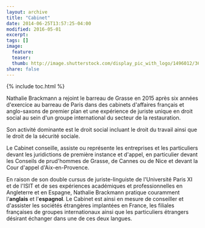 ```yaml
---
layout: archive
title: "Cabinet"
date: 2014-06-25T13:57:25-04:00
modified: 2016-05-01
excerpt:
tags: []
image:
  feature:
  teaser:
  thumb: http://image.shutterstock.com/display_pic_with_logo/1496012/367198160/stock-photo-attorney-is-examining-business-documentation-367198160.jpg
share: false
---
```



{% include toc.html %}

Nathalie Brackmann a rejoint le barreau de Grasse en 2015 après six années d'exercice au barreau de Paris dans des cabinets d'affaires français et anglo-saxons de premier plan et une expérience de juriste unique en droit social au sein d'un groupe international du secteur de la restauration.

Son activité dominante est le droit social incluant le droit du travail ainsi que le droit de la sécurité sociale.

Le Cabinet conseille, assiste ou représente les entreprises et les particuliers devant les juridictions de première instance et d'appel, en particulier devant les Conseils de prud'hommes de Grasse, de Cannes ou de Nice et devant la Cour d'appel d'Aix-en-Provence.   

En raison de son double cursus de juriste-linguiste de l'Université Paris XI et de l'ISIT et de ses expériences académiques et professionnelles en Angleterre et en Espagne, Nathalie Brackmann pratique couramment l'**anglais** et l'**espagnol**. Le Cabinet est ainsi en mesure de conseiller et d'assister les sociétés étrangères implantées en France, les filiales françaises de groupes internationaux ainsi que les particuliers étrangers désirant échanger dans une de ces deux langues.
